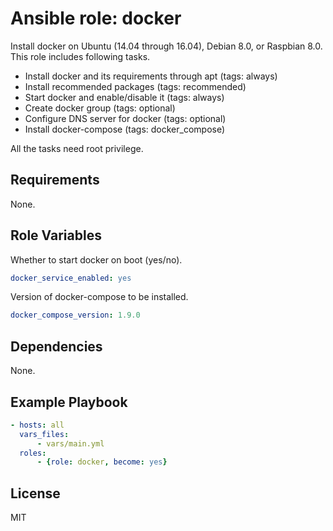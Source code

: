 Ansible role: docker
=========

Install docker on Ubuntu (14.04 through 16.04), Debian 8.0, or Raspbian 8.0.
This role includes following tasks.

- Install docker and its requirements through apt (tags: always)
- Install recommended packages (tags: recommended)
- Start docker and enable/disable it (tags: always)
- Create docker group (tags: optional)
- Configure DNS server for docker (tags: optional)
- Install docker-compose (tags: docker_compose)

All the tasks need root privilege.

Requirements
------------

None.

Role Variables
--------------

Whether to start docker on boot (yes/no).

``` yaml
docker_service_enabled: yes
```

Version of docker-compose to be installed.

``` yaml
docker_compose_version: 1.9.0
```

Dependencies
------------

None.

Example Playbook
----------------

``` yaml
- hosts: all
  vars_files:
      - vars/main.yml
  roles:
      - {role: docker, become: yes}
```

License
-------

MIT

